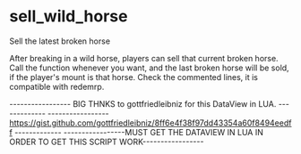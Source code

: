 # sell_wild_horse
Sell the latest broken horse

After breaking in a wild horse, players can sell that current broken horse. Call the function whenever you want, and the last broken horse will be sold, if the player's mount is that horse. Check the commented lines, it is compatible with redemrp.

----------------- 		BIG THNKS to gottfriedleibniz for this DataView in LUA.		-------------
----------------- https://gist.github.com/gottfriedleibniz/8ff6e4f38f97dd43354a60f8494eedff	-------------
-----------------MUST GET THE DATAVIEW IN LUA IN ORDER  TO GET THIS SCRIPT WORK-----------------
